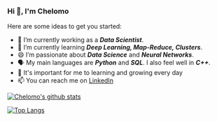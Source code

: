 ### Hi 👋, I'm Chelomo




Here are some ideas to get you started:

- 🔭 I’m currently working as a ***Data Scientist***.
- 🌱 I’m currently learning ***Deep Learning, Map-Reduce, Clusters***.
- 😄 I’m passionate about ***Data Science*** and ***Neural Networks***.
- 🗣️ My main languages are ***Python*** and ***SQL***. I also feel well in ***C++***.  
- 🌱 It's important for me to learning and growing every day
- 📫 You can reach me on  [LinkedIn](https://www.linkedin.com/in/chelomo-lubliner/)


[![Chelomo's github stats](https://github-readme-stats.vercel.app/api?username=ChelomoLubliner&count_private=true&show_icons=true&theme=radical&hide_rank=false)](https://github.com/ChelomoLubliner/github-readme-stats)

[![Top Langs](https://github-readme-stats.vercel.app/api/top-langs/?username=ChelomoLubliner)](https://github.com/ChelomoLubliner/github-readme-stats)
